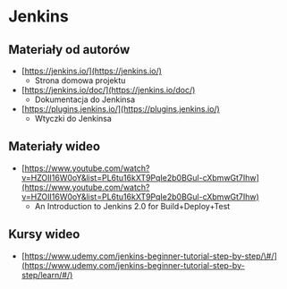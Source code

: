 # Jenkins

## Materiały od autorów

* [https://jenkins.io/](https://jenkins.io/)
  * Strona domowa projektu
* [https://jenkins.io/doc/](https://jenkins.io/doc/)
  * Dokumentacja do Jenkinsa
* [https://plugins.jenkins.io/](https://plugins.jenkins.io/)
  * Wtyczki do Jenkinsa

## Materiały wideo

* [https://www.youtube.com/watch?v=HZOII16W0oY&list=PL6tu16kXT9PqIe2b0BGul-cXbmwGt7Ihw](https://www.youtube.com/watch?v=HZOII16W0oY&list=PL6tu16kXT9PqIe2b0BGul-cXbmwGt7Ihw)
  * An Introduction to Jenkins 2.0 for Build+Deploy+Test

## Kursy wideo

* [https://www.udemy.com/jenkins-beginner-tutorial-step-by-step/\#/](https://www.udemy.com/jenkins-beginner-tutorial-step-by-step/learn/#/)

